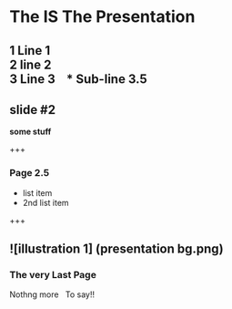 # The IS The Presentation

1  Line 1  
2  line 2  
3  Line 3  
  * Sub-line 3.5
   
---
## slide #2

**some stuff**

+++
### Page 2.5

- list item
- 2nd list item


+++

![illustration 1] (presentation bg.png)
---

### The very Last Page

Nothng more  
To say!!

